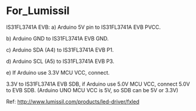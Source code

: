 # For_Lumissil

IS31FL3741A EVB: 
a)  Arduino 5V pin to IS31FL3741A EVB PVCC. 

b)  Arduino GND to IS31FL3741A EVB GND. 

c)  Arduino SDA (A4) to IS31FL3741A EVB P1. 

d)  Arduino SCL (A5) to IS31FL3741A EVB P3. 

e)  If Arduino use 3.3V MCU VCC, connect.

3.3V to IS31FL3741A EVB SDB, if Arduino use 5.0V MCU VCC, connect 5.0V to EVB SDB. 
(Arduino UNO MCU VCC is 5V, so SDB can be 5V or 3.3V) 




Ref: http://www.lumissil.com/products/led-driver/fxled
